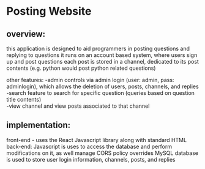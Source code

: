 # Posting Website

## overview:
this application is designed to aid programmers in posting questions and replying to questions 
it runs on an account based system, where users sign up and post questions
each post is stored in a channel, dedicated to its post contents (e.g. python would post python related questions)

other features:
-admin controls via admin login (user: admin, pass: adminlogin), which allows the deletion of users, posts, channels, and replies   
-search feature to search for specific question (queries based on question title contents)  
-view channel and view posts associated to that channel   

## implementation:
front-end - uses the React Javascript library along with standard HTML
<br />
back-end:
  Javascript is uses to access the database and perform modifications on it, as well manage CORS policy overrides 
  MySQL database is used to store user login information, channels, posts, and replies 



